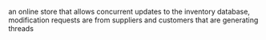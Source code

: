 an online store that allows concurrent updates to the inventory database, modification requests are from suppliers and customers that are generating threads